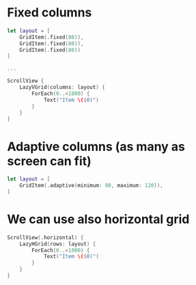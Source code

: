 # Fixed columns
```swift
let layout = [
    GridItem(.fixed(80)),
    GridItem(.fixed(80)),
    GridItem(.fixed(80))
]

...

ScrollView {
    LazyVGrid(columns: layout) {
        ForEach(0..<1000) {
            Text("Item \($0)")
        }
    }
}
```

# Adaptive columns (as many as screen can fit)
```swift
let layout = [
    GridItem(.adaptive(minimum: 80, maximum: 120)),
]
```

# We can use also horizontal grid
```swift
ScrollView(.horizontal) {
    LazyHGrid(rows: layout) {
        ForEach(0..<1000) {
            Text("Item \($0)")
        }
    }
}
```
